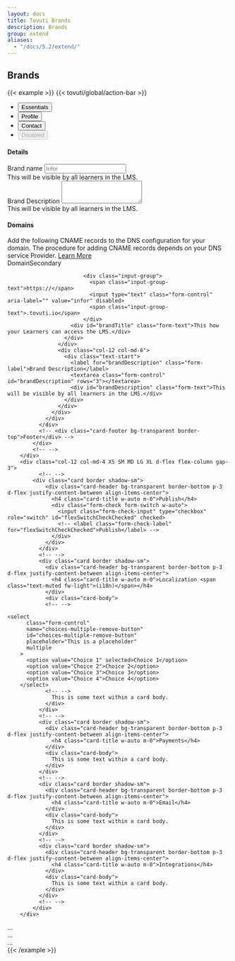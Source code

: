 ```yaml
---
layout: docs
title: Tovuti Brands
description: Brands
group: extend
aliases:
  - "/docs/5.2/extend/"
---
```




## Brands

<!-- markdownlint-disable -->
{{< example >}}
{{< tovuti/global/action-bar >}}

<ul class="nav nav-tabs" id="myTab" role="tablist">
  <li class="nav-item" role="presentation">
    <button class="nav-link active" id="essential-tab" data-bs-toggle="tab" data-bs-target="#essential-tab-pane" type="button" role="tab" aria-controls="essential-tab-pane" aria-selected="true">Essentials</button>
  </li>
  <li class="nav-item" role="presentation">
    <button class="nav-link" id="profile-tab" data-bs-toggle="tab" data-bs-target="#profile-tab-pane" type="button" role="tab" aria-controls="profile-tab-pane" aria-selected="false">Profile</button>
  </li>
  <li class="nav-item" role="presentation">
    <button class="nav-link" id="contact-tab" data-bs-toggle="tab" data-bs-target="#contact-tab-pane" type="button" role="tab" aria-controls="contact-tab-pane" aria-selected="false">Contact</button>
  </li>
  <li class="nav-item" role="presentation">
    <button class="nav-link" id="disabled-tab" data-bs-toggle="tab" data-bs-target="#disabled-tab-pane" type="button" role="tab" aria-controls="disabled-tab-pane" aria-selected="false" disabled>Disabled</button>
  </li>
</ul>
<div class="tab-content bg-light" id="myTabContent">
  <div class="tab-pane fade show active" id="essential-tab-pane" role="tabpanel" aria-labelledby="essential-tab" tabindex="0">
<!-- Columns start at 50% wide on mobile and bump up to 33.3% wide on desktop -->
      <div class="row p-3">
        <div class="col-12 col-md-8 d-flex flex-column gap-3 XS SM MD LG XL">
            <div class="card border shadow-sm">
              <div class="card-header bg-transparent border-bottom p-3"><h4 class="card-title m-0">Details</h4></div>
              <div class="card-body">
                <div class="container">
                  <div class="row">
                    <div class="col-12 col-md-6">
                      <div class="text-start">
                        <label for="brandTitle" class="form-label">Brand name</label>
                        <input type="title" class="form-control" id="brandTitle" aria-describedby="brandTitle" placeholder="Infor">
                        <div id="brandTitle" class="form-text">This will be visible by all learners in the LMS.</div>
                      </div>
                    </div>
                    <div class="col-12 col-md-6">
                      <div class="text-start">
                        <label for="brandDescription" class="form-label">Brand Description</label>
                        <textarea class="form-control" id="brandDescription" rows="3"></textarea>
                        <div id="brandDescription" class="form-text">This will be visible by all learners in the LMS.</div>
                      </div>
                    </div>
                  </div>
                </div>
              </div>
              <!-- <div class="card-footer bg-transparent border-top">Footer</div> -->
            </div>
            <!-- -->
                <div class="card border shadow-sm">
              <div class="card-header bg-transparent border-bottom p-3"><h4 class="card-title m-0">Domains</h4></div>
              <div class="card-body">
                    <!-- -->
                    <div class="alert alert-primary d-flex align-items-center" role="alert">
                      <i class="fa-light fa-globe me-3 fs-4"></i>
                      <div>
                        Add the following CNAME records to the DNS configuration for your domain. The procedure for adding CNAME records depends on your DNS service Provider. <a href="">Learn More</a>
                      </div>
                        <span class="position-absolute top-0 start-100 translate-middle p-2 bg-danger border border-light rounded-circle">
                    </div>
                    <!-- -->
                    <!-- -->
                <div class="container">
                  <div class="row">
                    <div class="col-12 col-md-6">
                      <div class="text-start">
                        <label for="brandTitle" class="form-label">Domain<span class="badge rounded-pill text-bg-secondary ms-2">Secondary</span></label>

                            <div class="input-group">
                              <span class="input-group-text">https://</span>
                              <input type="text" class="form-control" aria-label="" value="infor" disabled>
                              <span class="input-group-text">.tovuti.io</span>
                            </div>
                        <div id="brandTitle" class="form-text">This how your Learners can access the LMS.</div>
                      </div>
                    </div>
                    <div class="col-12 col-md-6">
                      <div class="text-start">
                        <label for="brandDescription" class="form-label">Brand Description</label>
                        <textarea class="form-control" id="brandDescription" rows="3"></textarea>
                        <div id="brandDescription" class="form-text">This will be visible by all learners in the LMS.</div>
                      </div>
                    </div>
                  </div>
                </div>
              </div>
              <!-- <div class="card-footer bg-transparent border-top">Footer</div> -->
            </div>
            <!-- -->
        </div>
        <div class="col-12 col-md-4 XS SM MD LG XL d-flex flex-column gap-3">
              <!-- -->
            <div class="card border shadow-sm">
                <div class="card-header bg-transparent border-bottom p-3 d-flex justify-content-between align-items-center">
                  <h4 class="card-title w-auto m-0">Publish</h4>
                  <div class="form-check form-switch w-auto">
                    <input class="form-check-input" type="checkbox" role="switch" id="flexSwitchCheckChecked" checked>
                    <!-- <label class="form-check-label" for="flexSwitchCheckChecked">Publish</label> -->
                  </div>
                </div>
              </div>
              <!-- -->
              <div class="card border shadow-sm">
                <div class="card-header bg-transparent border-bottom p-3 d-flex justify-content-between align-items-center">
                  <h4 class="card-title w-auto m-0">Localization <span class="text-muted fw-light">(i18n)</span></h4>
                </div>
                <div class="card-body">
                <!-- -->


<script>
        options: [
            { value: 1, label: 'English' },
            { value: 2, label: 'German' },
            { value: 3, label: 'French' },
            { value: 4, label: 'Spanish' },
            { value: 5, label: 'Japanese' },
            { value: 6, label: 'Portuguese' },
            { value: 7, label: 'Hindi' },
            { value: 8, label: 'Chinese' },
            { value: 9, label: 'Arabic' },
            { value: 10, label: 'Italian' },
        ],
    </script>
    <select
          class="form-control"
          name="choices-multiple-remove-button"
          id="choices-multiple-remove-button"
          placeholder="This is a placeholder"
          multiple
        >
          <option value="Choice 1" selected>Choice 1</option>
          <option value="Choice 2">Choice 2</option>
          <option value="Choice 3">Choice 3</option>
          <option value="Choice 4">Choice 4</option>
        </select>
                <!-- -->
                  This is some text within a card body.
                </div>
              </div>
              <!-- -->
              <div class="card border shadow-sm">
                <div class="card-header bg-transparent border-bottom p-3 d-flex justify-content-between align-items-center">
                  <h4 class="card-title w-auto m-0">Payments</h4>
                </div>
                <div class="card-body">
                  This is some text within a card body.
                </div>
              </div>
              <!-- -->
              <div class="card border shadow-sm">
                <div class="card-header bg-transparent border-bottom p-3 d-flex justify-content-between align-items-center">
                  <h4 class="card-title w-auto m-0">Email</h4>
                </div>
                <div class="card-body">
                  This is some text within a card body.
                </div>
              </div>
              <!-- -->
              <div class="card border shadow-sm">
                <div class="card-header bg-transparent border-bottom p-3 d-flex justify-content-between align-items-center">
                  <h4 class="card-title w-auto m-0">Integrations</h4>
                </div>
                <div class="card-body">
                  This is some text within a card body.
                </div>
              </div>
              <!-- -->
            </div>
        </div>

  </div>
  <div class="tab-pane fade" id="profile-tab-pane" role="tabpanel" aria-labelledby="profile-tab" tabindex="0">...</div>
  <div class="tab-pane fade" id="contact-tab-pane" role="tabpanel" aria-labelledby="contact-tab" tabindex="0">...</div>
  <div class="tab-pane fade" id="disabled-tab-pane" role="tabpanel" aria-labelledby="disabled-tab" tabindex="0">...</div>
</div>

<script>
  <script>
      document.addEventListener('DOMContentLoaded', function() {
        var genericExamples = document.querySelectorAll('[data-trigger]');
        for (i = 0; i < genericExamples.length; ++i) {
          var element = genericExamples[i];
          new Choices(element, {
            allowHTML: true,
            placeholderValue: 'This is a placeholder set in the config',
            searchPlaceholderValue: 'This is a search placeholder',
          });
        }

        var textRemove = new Choices(
          document.getElementById('choices-text-remove-button'),
          {
            allowHTML: true,
            delimiter: ',',
            editItems: true,
            maxItemCount: 5,
            removeItemButton: true,
          }
        );

        var textUniqueVals = new Choices('#choices-text-unique-values', {
          allowHTML: true,
          paste: false,
          duplicateItemsAllowed: false,
          editItems: true,
        });

        var texti18n = new Choices('#choices-text-i18n', {
          allowHTML: true,
          paste: false,
          duplicateItemsAllowed: false,
          editItems: true,
          maxItemCount: 5,
          addItemText: function(value) {
            return (
              'Appuyez sur Entrée pour ajouter <b>"' + String(value) + '"</b>'
            );
          },
          maxItemText: function(maxItemCount) {
            return String(maxItemCount) + 'valeurs peuvent être ajoutées';
          },
          uniqueItemText: 'Cette valeur est déjà présente',
        });

        var textEmailFilter = new Choices('#choices-text-email-filter', {
          allowHTML: true,
          editItems: true,
          addItemFilter: function(value) {
            if (!value) {
              return false;
            }

            const regex = /^(([^<>()\[\]\\.,;:\s@"]+(\.[^<>()\[\]\\.,;:\s@"]+)*)|(".+"))@((\[[0-9]{1,3}\.[0-9]{1,3}\.[0-9]{1,3}\.[0-9]{1,3}])|(([a-zA-Z\-0-9]+\.)+[a-zA-Z]{2,}))$/;
            const expression = new RegExp(regex.source, 'i');
            return expression.test(value);
          },
        }).setValue(['joe@bloggs.com']);

        var textDisabled = new Choices('#choices-text-disabled', {
          allowHTML: true,
          addItems: false,
          removeItems: false,
        }).disable();

        var textPrependAppendVal = new Choices(
          '#choices-text-prepend-append-value',
          {
            allowHTML: true,
            prependValue: 'item-',
            appendValue: '-' + Date.now(),
          }
        ).removeActiveItems();

        var textPresetVal = new Choices('#choices-text-preset-values', {
          allowHTML: true,
          items: [
            'Josh Johnson',
            {
              value: 'joe@bloggs.co.uk',
              label: 'Joe Bloggs',
              customProperties: {
                description: 'Joe Blogg is such a generic name',
              },
            },
          ],
        });

        var multipleDefault = new Choices(
          document.getElementById('choices-multiple-groups'),
          { allowHTML: true }
        );

        var multipleFetch = new Choices('#choices-multiple-remote-fetch', {
          allowHTML: false,
          placeholder: true,
          placeholderValue: 'Pick an Strokes record',
          maxItemCount: 5,
        }).setChoices(function() {
          return fetch(
            'https://api.discogs.com/artists/55980/releases?token=QBRmstCkwXEvCjTclCpumbtNwvVkEzGAdELXyRyW'
          )
            .then(function(response) {
              return response.json();
            })
            .then(function(data) {
              return data.releases.map(function(release) {
                return { value: release.title, label: release.title };
              });
            });
        });

        var multipleCancelButton = new Choices(
          '#choices-multiple-remove-button',
          {
            allowHTML: true,
            removeItemButton: true,
          }
        );

        /* Use label on event */
        var choicesSelect = new Choices('#choices-multiple-labels', {
          allowHTML: true,
          removeItemButton: true,
          choices: [
            { value: 'One', label: 'Label One' },
            { value: 'Two', label: 'Label Two', disabled: true },
            { value: 'Three', label: 'Label Three' },
          ],
        }).setChoices(
          [
            { value: 'Four', label: 'Label Four', disabled: true },
            { value: 'Five', label: 'Label Five' },
            { value: 'Six', label: 'Label Six', selected: true },
          ],
          'value',
          'label',
          false
        );

        choicesSelect.passedElement.element.addEventListener(
          'addItem',
          function(event) {
            document.getElementById('message').innerHTML =
              'You just added "' + event.detail.label + '"';
          }
        );

        choicesSelect.passedElement.element.addEventListener(
          'removeItem',
          function(event) {
            document.getElementById('message').innerHTML =
              'You just removed "' + event.detail.label + '"';
          }
        );

        var singleFetch = new Choices('#choices-single-remote-fetch', {
          allowHTML: false,
          searchPlaceholderValue: 'Search for an Arctic Monkeys record',
        })
          .setChoices(function() {
            return fetch(
              'https://api.discogs.com/artists/391170/releases?token=QBRmstCkwXEvCjTclCpumbtNwvVkEzGAdELXyRyW'
            )
              .then(function(response) {
                return response.json();
              })
              .then(function(data) {
                return data.releases.map(function(release) {
                  return { label: release.title, value: release.title };
                });
              });
          })
          .then(function(instance) {
            instance.setChoiceByValue('Fake Tales Of San Francisco');
          });

        var singleXhrRemove = new Choices('#choices-single-remove-xhr', {
          allowHTML: true,
          removeItemButton: true,
          searchPlaceholderValue: "Search for a Smiths' record",
        }).setChoices(function(callback) {
          return fetch(
            'https://api.discogs.com/artists/83080/releases?token=QBRmstCkwXEvCjTclCpumbtNwvVkEzGAdELXyRyW'
          )
            .then(function(res) {
              return res.json();
            })
            .then(function(data) {
              return data.releases.map(function(release) {
                return { label: release.title, value: release.title };
              });
            });
        });

        var singleNoSearch = new Choices('#choices-single-no-search', {
          allowHTML: true,
          searchEnabled: false,
          removeItemButton: true,
          choices: [
            { value: 'One', label: 'Label One' },
            { value: 'Two', label: 'Label Two', disabled: true },
            { value: 'Three', label: 'Label Three' },
          ],
        }).setChoices(
          [
            { value: 'Four', label: 'Label Four', disabled: true },
            { value: 'Five', label: 'Label Five' },
            { value: 'Six', label: 'Label Six', selected: true },
          ],
          'value',
          'label',
          false
        );

        var singlePresetOpts = new Choices('#choices-single-preset-options', {
          allowHTML: true,
          placeholder: true,
        }).setChoices(
          [
            {
              label: 'Group one',
              id: 1,
              disabled: false,
              choices: [
                { value: 'Child One', label: 'Child One', selected: true },
                { value: 'Child Two', label: 'Child Two', disabled: true },
                { value: 'Child Three', label: 'Child Three' },
              ],
            },
            {
              label: 'Group two',
              id: 2,
              disabled: false,
              choices: [
                { value: 'Child Four', label: 'Child Four', disabled: true },
                { value: 'Child Five', label: 'Child Five' },
                { value: 'Child Six', label: 'Child Six' },
              ],
            },
          ],
          'value',
          'label'
        );

        var singleSelectedOpt = new Choices('#choices-single-selected-option', {
          allowHTML: true,
          searchFields: ['label', 'value', 'customProperties.description'],
          choices: [
            { value: 'One', label: 'Label One', selected: true },
            { value: 'Two', label: 'Label Two', disabled: true },
            {
              value: 'Three',
              label: 'Label Three',
              customProperties: {
                description: 'This option is fantastic',
              },
            },
          ],
        }).setChoiceByValue('Two');

        var customChoicesPropertiesViaDataAttributes = new Choices(
          '#choices-with-custom-props-via-html',
          {
            allowHTML: true,
            searchFields: ['label', 'value', 'customProperties'],
          }
        );

        var singleNoSorting = new Choices('#choices-single-no-sorting', {
          allowHTML: true,
          shouldSort: false,
          labelId: 'choices-single-no-sorting-label',
        });

        var cities = new Choices(document.getElementById('cities'), { allowHTML: true });
        var tubeStations = new Choices(
          document.getElementById('tube-stations'),
          { allowHTML: true }
        ).disable();

        cities.passedElement.element.addEventListener('change', function(e) {
          if (e.detail.value === 'London') {
            tubeStations.enable();
          } else {
            tubeStations.disable();
          }
        });

        var customTemplates = new Choices(
          document.getElementById('choices-single-custom-templates'),
          {
            allowHTML: true,
            callbackOnCreateTemplates: function(strToEl) {
              var classNames = this.config.classNames;
              var itemSelectText = this.config.itemSelectText;
              return {
                item: function({ classNames }, data) {
                  return strToEl(
                    '\
                <div\
                  class="' +
                      String(classNames.item) +
                      ' ' +
                      String(
                        data.highlighted
                          ? classNames.highlightedState
                          : classNames.itemSelectable
                      ) +
                      '"\
                  data-item\
                  data-id="' +
                      String(data.id) +
                      '"\
                  data-value="' +
                      String(data.value) +
                      '"\
                  ' +
                      String(data.active ? 'aria-selected="true"' : '') +
                      '\
                  ' +
                      String(data.disabled ? 'aria-disabled="true"' : '') +
                      '\
                  >\
                  <span style="margin-right:10px;">🎉</span> ' +
                      String(data.label) +
                      '\
                </div>\
              '
                  );
                },
                choice: function({ classNames }, data) {
                  return strToEl(
                    '\
                <div\
                  class="' +
                      String(classNames.item) +
                      ' ' +
                      String(classNames.itemChoice) +
                      ' ' +
                      String(
                        data.disabled
                          ? classNames.itemDisabled
                          : classNames.itemSelectable
                      ) +
                      '"\
                  data-select-text="' +
                      String(itemSelectText) +
                      '"\
                  data-choice \
                  ' +
                      String(
                        data.disabled
                          ? 'data-choice-disabled aria-disabled="true"'
                          : 'data-choice-selectable'
                      ) +
                      '\
                  data-id="' +
                      String(data.id) +
                      '"\
                  data-value="' +
                      String(data.value) +
                      '"\
                  ' +
                      String(
                        data.groupId > 0 ? 'role="treeitem"' : 'role="option"'
                      ) +
                      '\
                  >\
                  <span style="margin-right:10px;">👉🏽</span> ' +
                      String(data.label) +
                      '\
                </div>\
              '
                  );
                },
              };
            },
          }
        );

        var resetSimple = new Choices(document.getElementById('reset-simple'), {
          allowHTML: true,
        });

        var resetMultiple = new Choices('#reset-multiple', {
          allowHTML: true,
          removeItemButton: true,
        });
      });
    </script>
</script>
{{< /example >}}
<!-- markdownlint-restore -->

